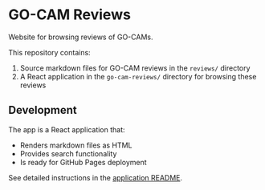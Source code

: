 # GO-CAM Reviews

Website for browsing reviews of GO-CAMs. 

This repository contains:

1. Source markdown files for GO-CAM reviews in the `reviews/` directory
2. A React application in the `go-cam-reviews/` directory for browsing these reviews

## Development

The app is a React application that:
- Renders markdown files as HTML
- Provides search functionality
- Is ready for GitHub Pages deployment

See detailed instructions in the [application README](go-cam-reviews/README.md).
